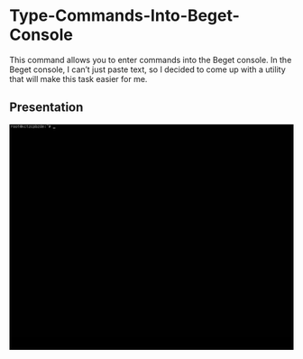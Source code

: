 # Type-Commands-Into-Beget-Console
This command allows you to enter commands into the Beget console. In the Beget console, I can’t just paste text, so I decided to come up with a utility that will make this task easier for me.

## Presentation
![How it Works](https://github.com/pefbrute/Type-Commands-Into-Beget-Console/blob/main/cut_Type%20Commands%20into%20Beget%20Console.gif)
